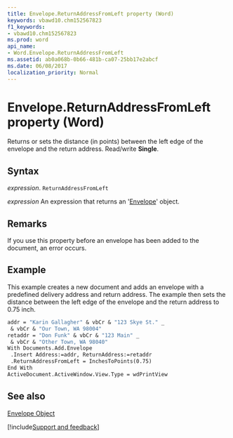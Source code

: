 ```yaml
---
title: Envelope.ReturnAddressFromLeft property (Word)
keywords: vbawd10.chm152567823
f1_keywords:
- vbawd10.chm152567823
ms.prod: word
api_name:
- Word.Envelope.ReturnAddressFromLeft
ms.assetid: ab0a068b-0b66-481b-ca07-25bb17e2abcf
ms.date: 06/08/2017
localization_priority: Normal
---
```



# Envelope.ReturnAddressFromLeft property (Word)

Returns or sets the distance (in points) between the left edge of the envelope and the return address. Read/write  **Single**.


## Syntax

_expression_. `ReturnAddressFromLeft`

 _expression_ An expression that returns an '[Envelope](Word.Envelope.md)' object.


## Remarks

If you use this property before an envelope has been added to the document, an error occurs.


## Example

This example creates a new document and adds an envelope with a predefined delivery address and return address. The example then sets the distance between the left edge of the envelope and the return address to 0.75 inch.


```vb
addr = "Karin Gallagher" & vbCr & "123 Skye St." _ 
 & vbCr & "Our Town, WA 98004" 
retaddr = "Don Funk" & vbCr & "123 Main" _ 
 & vbCr & "Other Town, WA 98040" 
With Documents.Add.Envelope 
 .Insert Address:=addr, ReturnAddress:=retaddr 
 .ReturnAddressFromLeft = InchesToPoints(0.75) 
End With 
ActiveDocument.ActiveWindow.View.Type = wdPrintView
```


## See also


[Envelope Object](Word.Envelope.md)

[!include[Support and feedback](~/includes/feedback-boilerplate.md)]